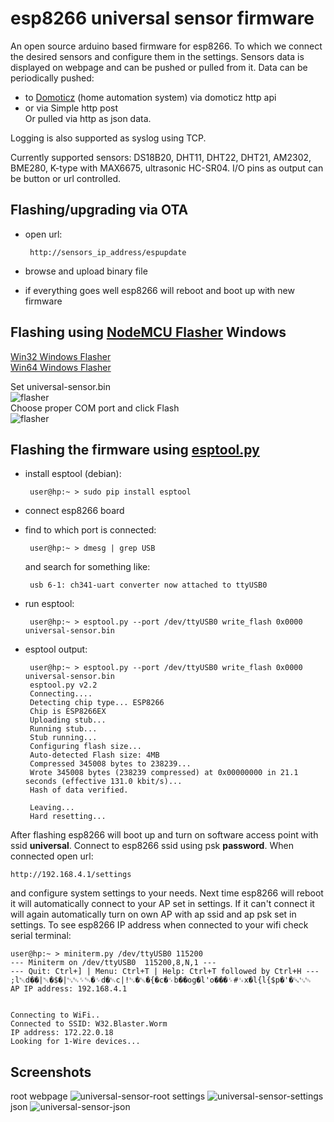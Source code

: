 # esp8266 universal sensor firmware

An open source arduino based firmware for esp8266. To which we connect the desired sensors
and configure them in the settings. Sensors data is displayed on webpage and can be pushed
or pulled from it. Data can be periodically pushed:
 - to <a href="https://domoticz.com/">Domoticz</a> (home automation system) via domoticz http api
 - or via Simple http post   
Or pulled via http as json data.

Logging is also supported as syslog using TCP.

Currently supported sensors: DS18B20, DHT11, DHT22, DHT21, AM2302, BME280, K-type with MAX6675, ultrasonic HC-SR04. I/O pins as
output can be button or url controlled.


## Flashing/upgrading via OTA
 - open url:
        
        http://sensors_ip_address/espupdate
 - browse and upload binary file
 - if everything goes well esp8266 will reboot and boot up with new firmware
 
## Flashing using <a href="https://github.com/nodemcu/nodemcu-flasher">NodeMCU Flasher</a> Windows

<a href="https://github.com/nodemcu/nodemcu-flasher/raw/master/Win32/Release/ESP8266Flasher.exe">Win32 Windows Flasher</a><br>
<a href="https://github.com/nodemcu/nodemcu-flasher/raw/master/Win64/Release/ESP8266Flasher.exe">Win64 Windows Flasher</a>

Set universal-sensor.bin<br>
![flasher](https://github.com/nodemcu/nodemcu-flasher/blob/master/Resources/Images/NodeMCU-Flasher-Setting.png)<br>
Choose proper COM port and click Flash<br>
![flasher](https://github.com/nodemcu/nodemcu-flasher/blob/master/Resources/Images/NodeMCU-Flasher-Success.png)

## Flashing the firmware using <a href="https://github.com/espressif/esptool">esptool.py</a>
 - install esptool (debian): 
        
        user@hp:~ > sudo pip install esptool
 - connect esp8266 board
 - find to which port is connected: 
        
        user@hp:~ > dmesg | grep USB
   and search for something like: 
   
        usb 6-1: ch341-uart converter now attached to ttyUSB0
 - run esptool: 
 
        user@hp:~ > esptool.py --port /dev/ttyUSB0 write_flash 0x0000  universal-sensor.bin
 - esptool output:
 
        user@hp:~ > esptool.py --port /dev/ttyUSB0 write_flash 0x0000 universal-sensor.bin 
        esptool.py v2.2
        Connecting....
        Detecting chip type... ESP8266
        Chip is ESP8266EX
        Uploading stub...
        Running stub...
        Stub running...
        Configuring flash size...
        Auto-detected Flash size: 4MB
        Compressed 345008 bytes to 238239...
        Wrote 345008 bytes (238239 compressed) at 0x00000000 in 21.1 seconds (effective 131.0 kbit/s)...
        Hash of data verified.

        Leaving...
        Hard resetting...

After flashing esp8266 will boot up and turn on software access point with ssid **universal**. Connect to esp8266
ssid using psk **password**. When connected open url: 
    
    http://192.168.4.1/settings
and configure system settings to your needs. Next time esp8266 will reboot it will automatically connect to your AP set in settings. If it can't connect it will again automatically turn on own AP with ap ssid and ap psk set in settings. To see esp8266 IP address when connected to your wifi check serial terminal:

    user@hp:~ > miniterm.py /dev/ttyUSB0 115200
    --- Miniterm on /dev/ttyUSB0  115200,8,N,1 ---
    --- Quit: Ctrl+] | Menu: Ctrl+T | Help: Ctrl+T followed by Ctrl+H ---
    ;l␀d��|␀�$�|␃␄␌␄�␌d�␄c|ǃ␂�␛�{�c�␌b��og�l'o���␌#␜x�l{l{$p�'�␘␃␄
    AP IP address: 192.168.4.1


    Connecting to WiFi..
    Connected to SSID: W32.Blaster.Worm
    IP address: 172.22.0.18
    Looking for 1-Wire devices...

## Screenshots
root webpage
![universal-sensor-root](https://user-images.githubusercontent.com/23559198/33344753-53df22e4-d48a-11e7-9f35-2d9ede40e03d.png)
settings
![universal-sensor-settings](https://user-images.githubusercontent.com/23559198/33344860-a36f7c32-d48a-11e7-819f-ddf45ef0c93c.png)
json
![universal-sensor-json](https://user-images.githubusercontent.com/23559198/33344947-e770307a-d48a-11e7-8612-707541fe1836.png)
